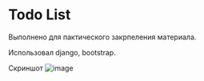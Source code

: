 # Todo List

Выполнено для пактического закрпеления материала. 

Использовал django, bootstrap.

Скриншот
![image](https://user-images.githubusercontent.com/72858109/217307306-82716104-ca35-4d72-bfb7-13505e514875.png)
